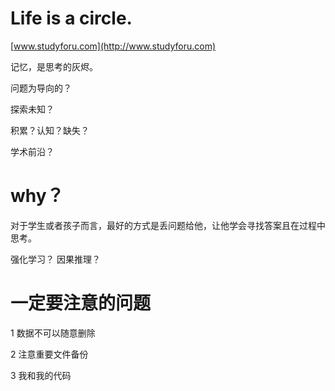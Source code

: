 # Life is a circle.

[www.studyforu.com](http://www.studyforu.com)

记忆，是思考的灰烬。

问题为导向的？

探索未知？

积累？认知？缺失？

学术前沿？

# why？

对于学生或者孩子而言，最好的方式是丢问题给他，让他学会寻找答案且在过程中思考。

强化学习？
因果推理？

# 一定要注意的问题

1 数据不可以随意删除

2 注意重要文件备份

3 我和我的代码
